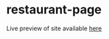 # restaurant-page

Live preview of site available [here](https://lknapp1888.github.io/restaurant-page/)